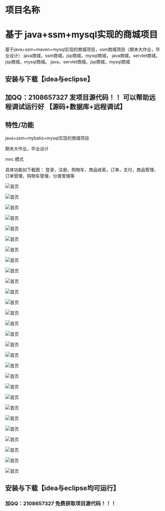 # 项目名称
# 基于 java+ssm+mysql实现的商城项目
基于java+ssm+maven+mysql实现的商城项目，ssm商城项目（期末大作业，毕业设计） java商城，ssm商城，jsp商城，mysql商城， java商城，servlet商城，jsp商城，mysql商城。 java，servlet商城，jsp商城，mysql商城

## 安装与下载【idea与eclipse】
## 加QQ：2108657327 发项目源代码！！ 可以帮助远程调试运行好 【源码+数据库+远程调试】

## 特性/功能

java+ssm+mybatis+mysql实现的商城项目

期末大作业，毕业设计

mvc 模式   

具体功能如下截图：
  登录，注册，购物车，商品收索，订单，支付，商品管理，订单管理，购物车管理，分类管理等
  
![首页](./源码/截图/1.png)

![首页](./源码/截图/2.png)

![首页](./源码/截图/3.png)

![首页](./源码/截图/4.png)

![首页](./源码/截图/5.png)

![首页](./源码/截图/6.png)

![首页](./源码/截图/7.png)

![首页](./源码/截图/8.png)

![首页](./源码/截图/9.png)

![首页](./源码/截图/10.png)

![首页](./源码/截图/11.png)

![首页](./源码/截图/12.png)

![首页](./源码/截图/13.png)

![首页](./源码/截图/14.jpg)

![首页](./源码/截图/21.jpg)

![首页](./源码/截图/22.jpg)

![首页](./源码/截图/23.jpg)

![首页](./源码/截图/24.jpg)

![首页](./源码/截图/25.jpg)

![首页](./源码/截图/26.jpg)

![首页](./源码/截图/27.jpg)

![首页](./源码/截图/28.jpg)

![首页](./源码/截图/29.jpg)

![首页](./源码/截图/30.jpg)

![首页](./源码/截图/31.jpg)

![首页](./源码/截图/32.jpg)

![首页](./源码/截图/41.png)

![首页](./源码/截图/51.png)


## 安装与下载【idea与eclipse均可运行】
### 加QQ：2108657327 免费获取项目源代码！！！ 
